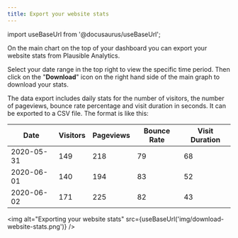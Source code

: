 ```yaml
---
title: Export your website stats
---
```


import useBaseUrl from '@docusaurus/useBaseUrl';

On the main chart on the top of your dashboard you can export your website stats from Plausible Analytics. 

Select your date range in the top right to view the specific time period. Then click on the "**Download**" icon on the right hand side of the main graph to download your stats. 

The data export includes daily stats for the number of visitors, the number of pageviews, bounce rate percentage and visit duration in seconds. It can be exported to a CSV file. The format is like this:

| Date       | Visitors | Pageviews | Bounce Rate | Visit Duration |
|------------|----------| --------- | ----------- | -------------- |
| 2020-05-31 | 149      | 218       | 79          | 68             |
| 2020-06-01 | 140      | 194       | 83          | 52             |
| 2020-06-02 | 171      | 225       | 82          | 43             |

<img alt="Exporting your website stats" src={useBaseUrl('img/download-website-stats.png')} />
